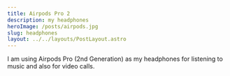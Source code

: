 ```yaml
---
title: Airpods Pro 2
description: my headphones
heroImage: /posts/airpods.jpg
slug: headphones
layout: ../../layouts/PostLayout.astro
---
```


I am using Airpods Pro (2nd Generation) as my headphones for listening to music and also for video calls.
